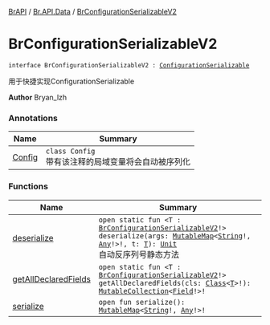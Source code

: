 [BrAPI](../../index.md) / [Br.API.Data](../index.md) / [BrConfigurationSerializableV2](./index.md)

# BrConfigurationSerializableV2

`interface BrConfigurationSerializableV2 : `[`ConfigurationSerializable`](https://hub.spigotmc.org/javadocs/spigot/org/bukkit/configuration/serialization/ConfigurationSerializable.html)

用于快捷实现ConfigurationSerializable

**Author**
Bryan_lzh

### Annotations

| Name | Summary |
|---|---|
| [Config](-config/index.md) | `class Config`<br>带有该注释的局域变量将会自动被序列化 |

### Functions

| Name | Summary |
|---|---|
| [deserialize](deserialize.md) | `open static fun <T : `[`BrConfigurationSerializableV2`](./index.md)`!> deserialize(args: `[`MutableMap`](https://kotlinlang.org/api/latest/jvm/stdlib/kotlin.collections/-mutable-map/index.html)`<`[`String`](https://kotlinlang.org/api/latest/jvm/stdlib/kotlin/-string/index.html)`!, `[`Any`](https://kotlinlang.org/api/latest/jvm/stdlib/kotlin/-any/index.html)`!>!, t: `[`T`](deserialize.md#T)`): `[`Unit`](https://kotlinlang.org/api/latest/jvm/stdlib/kotlin/-unit/index.html)<br>自动反序列号静态方法 |
| [getAllDeclaredFields](get-all-declared-fields.md) | `open static fun <T : `[`BrConfigurationSerializableV2`](./index.md)`!> getAllDeclaredFields(cls: `[`Class`](https://docs.oracle.com/javase/8/docs/api/java/lang/Class.html)`<`[`T`](get-all-declared-fields.md#T)`>!): `[`MutableCollection`](https://kotlinlang.org/api/latest/jvm/stdlib/kotlin.collections/-mutable-collection/index.html)`<`[`Field`](https://docs.oracle.com/javase/8/docs/api/java/lang/reflect/Field.html)`!>!` |
| [serialize](serialize.md) | `open fun serialize(): `[`MutableMap`](https://kotlinlang.org/api/latest/jvm/stdlib/kotlin.collections/-mutable-map/index.html)`<`[`String`](https://kotlinlang.org/api/latest/jvm/stdlib/kotlin/-string/index.html)`!, `[`Any`](https://kotlinlang.org/api/latest/jvm/stdlib/kotlin/-any/index.html)`!>!` |
